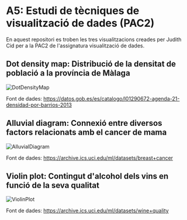 # A5: Estudi de tècniques de visualització de dades (PAC2)

En aquest repositori es troben les tres visualitzacions creades per Judith Cid per a la PAC2 de l'assignatura visualització de dades. 


## Dot density map: Distribució de la densitat de població a la província de Màlaga

![DotDensityMap](https://user-images.githubusercontent.com/117472128/235367814-59f28762-5ca2-438e-86a5-f9f5a5441e2b.png)

Font de dades: https://datos.gob.es/es/catalogo/l01290672-agenda-21-densidad-por-barrios-2013


## Alluvial diagram: Connexió entre diversos factors relacionats amb el cancer de mama

![AlluvialDiagram](https://user-images.githubusercontent.com/117472128/235367858-21b22a82-74f1-4683-93e2-12a7465481ac.png)

Font de dades: https://archive.ics.uci.edu/ml/datasets/breast+cancer 


## Violin plot: Contingut d'alcohol dels vins en funció de la seva qualitat

![ViolinPlot](https://user-images.githubusercontent.com/117472128/235367881-e721f239-404a-4c3c-81fa-5c4a66258ed6.png)

Font de dades: https://archive.ics.uci.edu/ml/datasets/wine+quality

